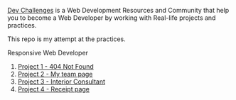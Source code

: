 [Dev Challenges](https://devchallenges.io/) is a Web Development Resources and Community that help you to become a Web Developer by working with Real-life projects and practices.

This repo is my attempt at the practices.

Responsive Web Developer
1. [Project 1 - 404 Not Found](https://jian-teng-dev-challenges-io.vercel.app/devchallenges.io/responsive-web-developer/404-not-found-challenge)
2. [Project 2 - My team page](https://jian-teng-dev-challenges-io.vercel.app/devchallenges.io/responsive-web-developer/team-page-challenge)
3. [Project 3 - Interior Consultant](https://jian-teng-dev-challenges-io.vercel.app/devchallenges.io/responsive-web-developer/interior-consultant)
4. [Project 4 - Receipt page](https://jian-teng-dev-challenges-io.vercel.app/devchallenges.io/responsive-web-developer/recipe-page)